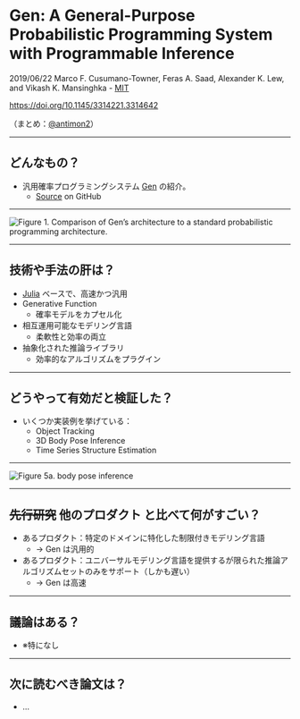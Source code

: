 Gen: A General-Purpose Probabilistic Programming System with Programmable Inference
===

2019/06/22 Marco F. Cusumano-Towner, Feras A. Saad, Alexander K. Lew, and Vikash K. Mansinghka - [MIT](https://dl.acm.org/inst_page.cfm?id=60022195)

https://doi.org/10.1145/3314221.3314642

（まとめ：[@antimon2](https://github.com/antimon2)）

---

## どんなもの？

+ 汎用確率プログラミングシステム [Gen](https://probcomp.github.io/Gen/) の紹介。
    + [Source](https://github.com/probcomp/Gen) on GitHub

----

![Figure 1. Comparison of Gen’s architecture to a standard probabilistic programming architecture.
](https://i.imgur.com/vpiatZX.png)  

---

## 技術や手法の肝は？

+ [Julia](https://julialang.org/) ベースで、高速かつ汎用
+ Generative Function
    + 確率モデルをカプセル化
+ 相互運用可能なモデリング言語
    + 柔軟性と効率の両立
+ 抽象化された推論ライブラリ
    + 効率的なアルゴリズムをプラグイン

---

## どうやって有効だと検証した？

+ いくつか実装例を挙げている：
    + Object Tracking
    + 3D Body Pose Inference
    + Time Series Structure Estimation

----

![Figure 5a. body pose inference](https://i.imgur.com/BIWJtI7.png)

---

## ~~先行研究~~ 他のプロダクト と比べて何がすごい？

+ あるプロダクト：特定のドメインに特化した制限付きモデリング言語
    + → Gen は汎用的
+ あるプロダクト：ユニバーサルモデリング言語を提供するが限られた推論アルゴリズムセットのみをサポート（しかも遅い）
    + → Gen は高速

---

## 議論はある？

+ ※特になし

---

## 次に読むべき論文は？

+ …
